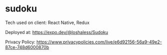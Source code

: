 # sudoku

Tech used on client: React Native, Redux

Deployed at: https://expo.dev/@loshaless/Sudoku

Privacy Policy: https://www.privacypolicies.com/live/e6d92156-56a9-49e2-87ce-748d6000870b
